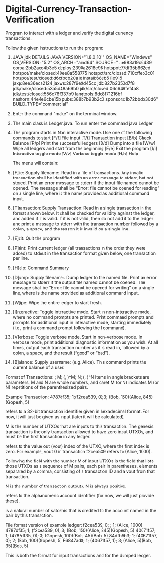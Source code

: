 # Digital-Currency-Transaction-Verification
Program to interact with a ledger and verify the digital currency transactions. 

Follow the given instructions to run the program:

1. JAVA jdk DETAILS
	JAVA_VERSION="1.8.0_101"
	OS_NAME="Windows"
	OS_VERSION="5.2"
	OS_ARCH="amd64"
	SOURCE=" .:e983a19c6439 corba:2bb2aec4b3e5 deploy:2390a2618e98 hotspot:77df35b662ed hotspot/make/closed:40ee8a558775 hotspot/src/closed:710cffeb3c01 hotspot/test/closed:d6cfbcb20a1e install:68eb511e9151 jaxp:8ee36eca2124 jaxws:287f9e9d45cc jdk:827b2350d7f8 jdk/make/closed:53a5d48a69b0 jdk/src/closed:06c649fef4a8 jdk/test/closed:556c76f337b9 langtools:8dc8f71216bf nashorn:44e4e6cbe15b pubs:388b7b93b2c0 sponsors:1b72bbdb30d6"
	BUILD_TYPE="commercial"
2. Enter the command "make" on the terminal window.
3. The main class is Ledger.java. To run enter the command
		java Ledger
4. The program starts in Non interactive mode. Use one of the following commands to start
	[F/f] File input
	[T/t] Transaction input
	[B/b] Check Balance
	[P/p] Print the successful ledgers
	[D/d] Dump into a file
	[W/w] Wipe all ledgers and start from the beginning
	[E/e] Exit the program
	[I/i] Interactive toggle mode
	[V/v] Verbose toggle mode
	[H/h] Help
	
	The menu will contain:

1.	[F]ile:  Supply filename:<infilename>.  Read in a file of transactions. Any invalid transaction shall be identified with an error message to stderr, but not stored. Print an error message to stderr if the input file named cannot be opened. The message shall be “Error: file <infilename> cannot be opened for reading” on a single line, where <infilename> is the name provided as additional command input.  

2.	[T]ransaction: Supply Transaction:<see format below>   Read in a single transaction in the format shown below.  It shall be checked for validity against the ledger, and added if it is valid. If it is not valid, then do not add it to the ledger and print a message to stderr with the transaction number followed by a colon, a space, and the reason it is invalid on a single line.

3.	[E]xit:  Quit the program

4.	[P]rint:  Print current ledger (all transactions in the order they were added) to stdout in the transaction format given below, one transaction per line.

5.	[H]elp:  Command Summary

6.	[D]ump:  Supply filename:<outfilename>.  Dump ledger to the named file. Print an error message to stderr if the output file named cannot be opened. The message shall be “Error: file <outfilename> cannot be opened for writing” on a single line, where <outfilename> is the name provided as additional command input. 

7.	[W]ipe:  Wipe the entire ledger to start fresh.

8.	[I]nteractive: Toggle interactive mode. Start in non-interactive mode, where no command prompts are printed. Print command prompts and prompts for additional input in interactive mode, starting immediately (i.e., print a command prompt following the I command).

9.	[V]erbose: Toggle verbose mode. Start in non-verbose mode. In verbose mode, print additional diagnostic information as you wish. At all times, output each transaction number as it is read in, followed by a colon, a space, and the result (“good” or “bad”). 

10.	[B]alance:  Supply username:  (e.g. Alice).  This command prints the current balance of a user.   


Format of Transactions:
<TransID>; M; (<TransID>, <vout>)^M; N; (<AcctID>, <amount>)^N 
Items in angle brackets are parameters, M and N are whole numbers, and caret M (or N) indicates M (or N) repetitions of the parenthesized pairs. 

Example Transaction:
4787df35; 1;(f2cea539, 0);3; (Bob, 150)(Alice, 845)(Gopesh, 5)

<TransID> refers to a 32-bit transaction identifier given in hexadecimal format. For now, it will just be given as input (later it will be calculated). 

M is the number of UTXOs that are inputs to this transaction. The genesis transaction is the only transaction allowed to have zero input UTXOs, and must be the first transaction in any ledger. 

<vout> refers to the value out (vout) index of the UTXO, where the first index is zero.  For example, vout 0 in transaction f2cea539 refers to (Alice, 1000). 

Following the field with the number M of input UTXOs is the field that lists those UTXOs as a sequence of M pairs, each pair in parentheses, elements separated by a comma, consisting of a transaction ID and a vout from that transaction.

N is the number of transaction outputs. N is always positive. 

<AcctID> refers to the alphanumeric account identifier (for now, we will just provide these). 

<amount> is a natural number of satoshis that is credited to the account named in the pair by this transaction. 

File format version of example ledger:
f2cea539; 0; ; 1; (Alice, 1000)
4787df35; 1; (f2cea539, 0); 3; (Bob, 150)(Alice, 845)(Gopesh, 5)
40671f57; 1; (4787df35, 0); 3; (Gopesh, 100)(Bob, 45)(Bob, 5)
84dfb9b3; 1; (40671f57, 0); 2; (Bob, 100)(Gopesh, 5)
F6847ad8; 1; (40671f57, 1); 3; (Alice, 5)(Bob, 35)(Bob, 5)

This is both the format for input transactions and for the dumped ledger. 

